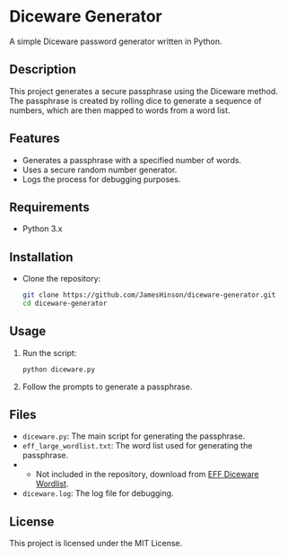 # Diceware Generator

A simple Diceware password generator written in Python.

## Description

This project generates a secure passphrase using the Diceware method. The passphrase is created by rolling dice to generate a sequence of numbers, which are then mapped to words from a word list.

## Features

- Generates a passphrase with a specified number of words.
- Uses a secure random number generator.
- Logs the process for debugging purposes.

## Requirements

- Python 3.x

## Installation

- Clone the repository:
    ```sh
    git clone https://github.com/JamesHinson/diceware-generator.git
    cd diceware-generator
    ```

## Usage

1. Run the script:
    ```sh
    python diceware.py
    ```

2. Follow the prompts to generate a passphrase.

## Files

- `diceware.py`: The main script for generating the passphrase.
- `eff_large_wordlist.txt`: The word list used for generating the passphrase.
- - Not included in the repository, download from [EFF Diceware Wordlist](https://www.eff.org/files/2016/07/18/eff_large_wordlist.txt).
- `diceware.log`: The log file for debugging.

## License

This project is licensed under the MIT License.
